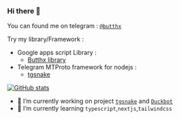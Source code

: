 ### Hi there 👋
You can found me on telegram : [`@butthx`](https://t.me/butthx)  
  
Try my library/Framework :   
- Google apps script Library :   
   - [Butthx library](https://github.com/butthx/butthx-library)   
- Telegram MTProto framework for nodejs : 
   - [tgsnake](https://tgsnake.js.org)  

[![GitHub stats](https://github-readme-stats.vercel.app/api?username=butthx)](https://github.com/butthx)


- 🔭 I’m currently working on project [`tgsnake`](https://tgsnake.js.org) and [`Duckbot`](https://duckbot.now.sh)
- 🌱 I’m currently learning `typescript`,`nextjs`,`tailwindcss`

<!--

- 👯 I’m looking to collaborate on ...
- 🤔 I’m looking for help with ...
- 💬 Ask me about ...
- 📫 How to reach me: ...
- 😄 Pronouns: ...
- ⚡ Fun fact: ...
-->
